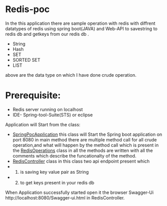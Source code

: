 # Redis-poc


In the this application there are sample operation with redis with diffrent datatypes of redis using spring boot(JAVA) and Web-API to savestring to redis db and getkeys from our redis db .

  - String
  - Hash
  - SET
  - SORTED SET
  - LIST
  
above are the data type on which I have done crude operation.

# Prerequisite:

  - Redis server running on localhost
  - IDE- Spring-tool-Suite(STS) or eclipse


Application will Start from the class:
  -  [SpringPocApplication]  this class will Start the Spring boot application on port 8080 in main method there are multiple method call for all crude operation,and what will happen by the method call which is present in the [RedisOperations] class in all the methods are written with all the comments which describe the funcationalty of the method.
  - [RedisController] class in this class  two api endpoint present which  
  - 1) is saving key value pair as String
  - 2) to get keys present in your redis db
  
When Application successfully started open it the browser Swagger-Ui  http://localhost:8080/Swagger-ui.html in RedisController.

 [SpringPocApplication]: <https://github.com/Abhijeet-Behare/redis-poc/blob/master/redis-poc/src/main/java/com/abhijeet/poc/RedisPocApplication.java>
   [RedisOperations]: <https://github.com/Abhijeet-Behare/redis-poc/blob/master/redis-poc/src/main/java/com/abhijeet/poc/RedisOperations.java>
   [RedisController]: <https://github.com/Abhijeet-Behare/redis-poc/blob/master/redis-poc/src/main/java/com/abhijeet/poc/controller/RedisController.java>
   
  
  
